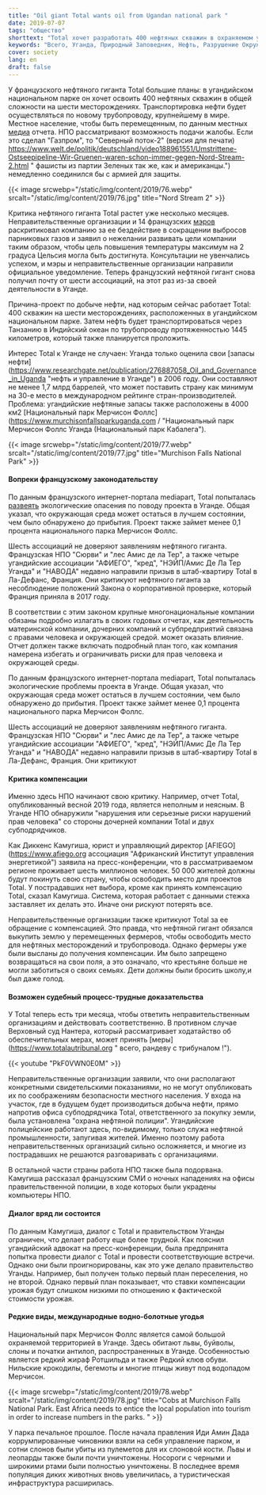 ```yaml
---
title: "Oil giant Total wants oil from Ugandan national park "
date: 2019-07-07
tags: "общество"
shorttext: "Total хочет разработать 400 нефтяных скважин в охраняемом угандийском национальном парке и построить крупнейший нефтепровод в мире."
keywords: "Всего, Уганда, Природный Заповедник, Нефть, Разрушение Окружающей Среды, Право Человека, Деньги, Загрязнение, Грабеж"
cover: society
lang: en
draft: false
---
```


У французского нефтяного гиганта Total большие планы: в угандийском национальном парке он хочет освоить 400 нефтяных скважин в общей сложности на шести месторождениях. Транспортировка нефти будет осуществляться по новому трубопроводу, крупнейшему в мире. Местное население, чтобы быть перемещенным, по данным местных [медиа](https://www.mediapart.fr/journal/france/250619/total-mis-en-demeure-pour-ses-activites-en-ouganda "общая МИС ванной отель Demeure залить активности СЭС собственной Ouganda") отчета. НПО рассматривают возможность подачи жалобы. Если это сделал "Газпром", то "Северный поток-2" (версия для печати) https://www.welt.de/politik/deutschland/video188961551/Umstrittene-Ostseepipeline-Wir-Gruenen-waren-schon-immer-gegen-Nord-Stream-2.html " фашисты из партии Зеленых так же, как и американцы.") немедленно соединился бы с армией для защиты.

{{< image srcwebp="/static/img/content/2019/76.webp" srcalt="/static/img/content/2019/76.jpg" title="Nord Stream 2" >}}

Критика нефтяного гиганта Total растет уже несколько месяцев. Неправительственные организации и 14 французских [мэров](https://www.mediapart.fr/journal/france/180619/des-maires-veulent-obliger-total-moins-polluer "Des maires veulent obliger Total à moins polluer") раскритиковал компанию за ее бездействие в сокращении выбросов парниковых газов и заявил о нежелании развивать цели компании таким образом, чтобы цель повышения температуры максимум на 2 градуса Цельсия могла быть достигнута. Консультации не увенчались успехом, и мэры и неправительственные организации направили официальное уведомление. Теперь французский нефтяной гигант снова получил почту от шести ассоциаций, на этот раз из-за своей деятельности в Уганде.

Причина-проект по добыче нефти, над которым сейчас работает Total: 400 скважин на шести месторождениях, расположенных в угандийском национальном парке. Затем нефть будет транспортироваться через Танзанию в Индийский океан по трубопроводу протяженностью 1445 километров, который также планируется проложить.

Интерес Total к Уганде не случаен: Уганда только оценила свои [запасы нефти] (https://www.researchgate.net/publication/276887058_Oil_and_Governance_in_Uganda "нефть и управление в Уганде") в 2006 году. Они составляют не менее 1,7 млрд баррелей, что может поставить страну как минимум на 30-е место в международном рейтинге стран-производителей. Проблема: угандийские нефтяные запасы также расположены в 4000 км2 [Национальный парк Мерчисон Фоллс](https://www.murchisonfallsparkuganda.com / "Национальный парк Мерчисон Фоллс Уганда (Национальный парк Кабалега").

{{< image srcwebp="/static/img/content/2019/77.webp" srcalt="/static/img/content/2019/77.jpg" title="Murchison Falls National Park" >}}

#### Вопреки французскому законодательству

По данным французского интернет-портала mediapart, Total попыталась [развеять](https://www.lemonde.fr/afrique/article/2019/05/29/en-rdc-et-en-ouganda-le-groupe-total-dans-le-viseur-des-defenseurs-de-l-environnement_5469013_3212.html "En RDC et en Ouganda, le groupe Total dans le viseur des défenseurs de l'Environnement") экологические опасения по поводу проекта в Уганде. Общая указал, что окружающая среда может остаться в лучшем состоянии, чем было обнаружено до прибытия. Проект также займет менее 0,1 процента национального парка Мерчисон Фоллс.

Шесть ассоциаций не доверяют заявлениям нефтяного гиганта. Французская НПО "Сюрви" и "лес Амис де ла Тер", а также четыре угандийские ассоциации "АФИЕГО", "кред", "НЭЙП/Амис Де Ла Тер Уганда" и "НАВОДА" недавно направили призыв в штаб-квартиру Total в Ла-Дефанс, Франция. Они критикуют нефтяного гиганта за несоблюдение положений Закона о корпоративной проверке, который Франция приняла в 2017 году.

В соответствии с этим законом крупные многонациональные компании обязаны подробно излагать в своих годовых отчетах, как деятельность материнской компании, дочерних компаний и субпредприятий связана с правами человека и окружающей средой. может оказать влияние. Отчет должен также включать подробный план того, как компания намерена избегать и ограничивать риски для прав человека и окружающей среды.

По данным французского интернет-портала mediapart, Total попыталась  экологические проблемы проекта в Уганде. Общая указал, что окружающая среда может остаться в лучшем состоянии, чем было обнаружено до прибытия. Проект также займет менее 0,1 процента национального парка Мерчисон Фоллс.

Шесть ассоциаций не доверяют заявлениям нефтяного гиганта. Французская НПО "Сюрви" и "лес Амис де ла Тер", а также четыре угандийские ассоциации "АФИЕГО", "кред", "НЭЙП/Амис Де Ла Тер Уганда" и "НАВОДА" недавно направили призыв в штаб-квартиру Total в Ла-Дефанс, Франция. Они критикуют

#### Критика компенсации

Именно здесь НПО начинают свою критику. Например, отчет Total, опубликованный весной 2019 года, является неполным и неясным. В Уганде НПО обнаружили "нарушения или серьезные риски нарушений прав человека" со стороны дочерней компании Total и двух субподрядчиков.

Как Диккенс Камугиша, юрист и управляющий директор [AFIEGO] (https://www.afiego.org ассоциация "Африканский Институт управления энергетикой") заявила на пресс-конференции, что в рассматриваемом регионе проживает шесть миллионов человек. 50 000 жителей должны будут покинуть свою страну, чтобы освободить место для проектов Total. У пострадавших нет выбора, кроме как принять компенсацию Total, сказал Камугиша. Система, которая работает с данными стежка заставляет их делать это. Иначе они рискуют потерять все.

Неправительственные организации также критикуют Total за ее обращение с компенсацией. Это правда, что нефтяной гигант обязался выкупить землю у перемещенных фермеров, чтобы освободить место для нефтяных месторождений и трубопровода. Однако фермеры уже были высланы до получения компенсации. Им было запрещено возвращаться на свои поля, а это означало, что крестьяне больше не могли заботиться о своих семьях. Дети должны были бросить школу,и был даже голод.

####  Возможен судебный процесс-трудные доказательства

У Total теперь есть три месяца, чтобы ответить неправительственным организациям и действовать соответственно. В противном случае Верховный суд Нантера, который рассматривает ходатайство об обеспечительных мерах, может принять [меры] (https://www.totalautribunal.org " всего, рандеву с трибуналом !").

{{< youtube "PkF0VWN0E0M" >}}

Неправительственные организации заявили, что они располагают конкретными свидетельскими показаниями, но не могут опубликовать их по соображениям безопасности местного населения. У входа на участок, где в будущем будет производиться добыча нефти, прямо напротив офиса субподрядчика Total, ответственного за покупку земли, была установлена "охрана нефтяной полиции". Угандийские полицейские работают здесь, по-видимому, только служа нефтяной промышленности, запугивая жителей. Именно поэтому работа неправительственных организаций сильно осложняется, и многие из пострадавших не решаются разговаривать с организациями.

В остальной части страны работа НПО также была подорвана. Камугиша рассказал французским СМИ о ночных нападениях на офисы правительственной полиции, в ходе которых были украдены компьютеры НПО.

#### Диалог вряд ли состоится

По данным Камугиша, диалог с Total и правительством Уганды ограничен, что делает работу еще более трудной. Как пояснил угандийский адвокат на пресс-конференции, была предпринята попытка провести диалог с Total и провести соответствующие встречи. Однако они были проигнорированы, как это уже делало правительство Уганды. Например, был получен только первый план переселения, но не второй. Однако первый план показывает, что ставки компенсации урожая будут слишком низкими по отношению к фактической стоимости урожая.

#### Редкие виды, международные водно-болотные угодья

Национальный парк Мерчисон Фоллс является самой большой охраняемой территорией в Уганде. Здесь обитают львы, буйволы, слоны и початки антилоп, распространенных в Уганде. Особенностью является редкий жираф Ротшильда и также Редкий клюв обуви. Нильские крокодилы, бегемоты и многие птицы живут под водопадом Мерчисон.

{{< image srcwebp="/static/img/content/2019/78.webp" srcalt="/static/img/content/2019/78.jpg" title="Cobs at Murchison Falls National Park. East Africa needs to entice the local population into tourism in order to increase numbers in the parks. " >}}

У парка печальное прошлое. После начала правления Иди Амин Дада коррумпированные чиновники взяли на себя управление парком, и сотни слонов были убиты из пулеметов для их слоновой кости. Львы и леопарды также были почти уничтожены. Носороги с черными и широкими ртами были полностью уничтожены. В последнее время популяция диких животных вновь увеличилась, а туристическая инфраструктура расширилась.
